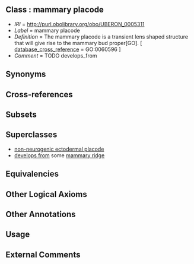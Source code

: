 
## Class : mammary placode

 * *IRI* = http://purl.obolibrary.org/obo/UBERON_0005311
 * *Label* = mammary placode
 * *Definition* = The mammary placode is a transient lens shaped structure that will give rise to the mammary bud proper[GO]. [ [database_cross_reference](../../ef/oboInOwl#hasDbXref.md) = GO:0060596 ]
 * *Comment* = TODO develops_from

## Synonyms


## Cross-references


## Subsets


## Superclasses

 * [non-neurogenic ectodermal placode](../../UBERON/14/UBERON_0011814.md)
 * [develops from](../../RO/02/RO_0002202.md) some [mammary ridge](../../UBERON/25/UBERON_0008425.md)

## Equivalencies


## Other Logical Axioms


## Other Annotations


## Usage


## External Comments

